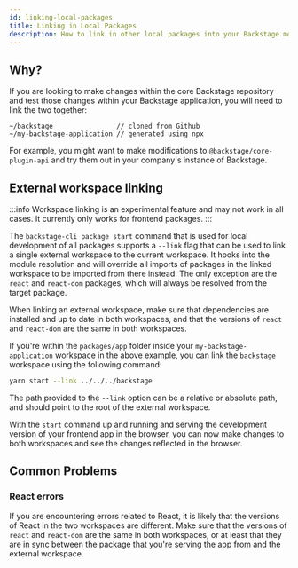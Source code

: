 ```yaml
---
id: linking-local-packages
title: Linking in Local Packages
description: How to link in other local packages into your Backstage monorepo
---
```


## Why?

If you are looking to make changes within the core Backstage repository and test
those changes within your Backstage application, you will need to link the two
together:

```text
~/backstage                // cloned from Github
~/my-backstage-application // generated using npx
```

For example, you might want to make modifications to `@backstage/core-plugin-api` and try them out in your company's
instance of Backstage.

## External workspace linking

:::info
Workspace linking is an experimental feature and may not work in all cases.
It currently only works for frontend packages.
:::

The `backstage-cli package start` command that is used for local development of all packages supports a `--link` flag that can be used to link a single external workspace to the current workspace. It hooks into the module resolution and will override all imports of packages in the linked workspace to be imported from there instead. The only exception are the `react` and `react-dom` packages, which will always be resolved from the target package.

When linking an external workspace, make sure that dependencies are installed and up to date in both workspaces, and that the versions of `react` and `react-dom` are the same in both workspaces.

If you're within the `packages/app` folder inside your `my-backstage-application` workspace in the above example, you can link the `backstage` workspace using the following command:

```bash
yarn start --link ../../../backstage
```

The path provided to the `--link` option can be a relative or absolute path, and should point to the root of the external workspace.

With the `start` command up and running and serving the development version of your frontend app in the browser, you can now make changes to both workspaces and see the changes reflected in the browser.

## Common Problems

### React errors

If you are encountering errors related to React, it is likely that the versions of React in the two workspaces are different. Make sure that the versions of `react` and `react-dom` are the same in both workspaces, or at least that they are in sync between the package that you're serving the app from and the external workspace.
